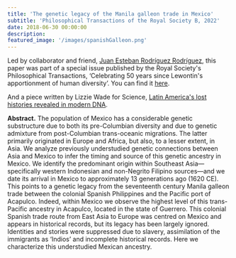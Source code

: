 ```yaml
---
title: 'The genetic legacy of the Manila galleon trade in Mexico'
subtitle: 'Philosophical Transactions of the Royal Society B, 2022'
date: 2018-06-30 00:00:00
description:
featured_image: '/images/spanishGalleon.png'
---
```


Led by collaborator and friend, [Juan Esteban Rodríguez Rodríguez](https://twitter.com/kaboosari), this paper was part of a special issue published by the Royal Society's Philosophical Transactions, ‘Celebrating 50 years since Lewontin's apportionment of human diversity’. You can find it [here](https://royalsocietypublishing.org/doi/full/10.1098/rstb.2020.0419).

And a piece written by Lizzie Wade for Science, [Latin America's lost histories revealed in modern DNA](https://www.science.org/content/article/latin-america-s-lost-histories-revealed-modern-dna).

**Abstract.** The population of Mexico has a considerable genetic substructure due to both its pre-Columbian diversity and due to genetic admixture from post-Columbian trans-oceanic migrations. The latter primarily originated in Europe and Africa, but also, to a lesser extent, in Asia. We analyze previously understudied genetic connections between Asia and Mexico to infer the timing and source of this genetic ancestry in Mexico. We identify the predominant origin within Southeast Asia—specifically western Indonesian and non-Negrito Filipino sources—and we date its arrival in Mexico to approximately 13 generations ago (1620 CE). This points to a genetic legacy from the seventeenth century Manila galleon trade between the colonial Spanish Philippines and the Pacific port of Acapulco. Indeed, within Mexico we observe the highest level of this trans-Pacific ancestry in Acapulco, located in the state of Guerrero. This colonial Spanish trade route from East Asia to Europe was centred on Mexico and appears in historical records, but its legacy has been largely ignored. Identities and stories were suppressed due to slavery, assimilation of the immigrants as ‘Indios’ and incomplete historical records. Here we characterize this understudied Mexican ancestry.